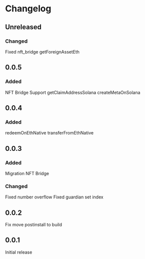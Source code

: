 # Changelog

## Unreleased

### Changed

Fixed nft_bridge getForeignAssetEth

## 0.0.5

### Added

NFT Bridge Support
getClaimAddressSolana
createMetaOnSolana

## 0.0.4

### Added

redeemOnEthNative
transferFromEthNative

## 0.0.3

### Added

Migration
NFT Bridge

### Changed

Fixed number overflow
Fixed guardian set index

## 0.0.2

Fix move postinstall to build

## 0.0.1

Initial release
